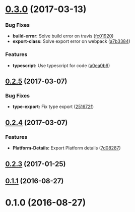 <a name="0.3.0"></a>
# [0.3.0](https://github.com/hypery2k/nativescript-appinfo/compare/v0.2.5...v0.3.0) (2017-03-13)


### Bug Fixes

* **build-error:** Solve build error on travis ([fc01920](https://github.com/hypery2k/nativescript-appinfo/commit/fc01920))
* **export-class:** Solve export error on webpack ([a7b3384](https://github.com/hypery2k/nativescript-appinfo/commit/a7b3384))


### Features

* **typescript:** Use typescript for code ([a0ea0b6](https://github.com/hypery2k/nativescript-appinfo/commit/a0ea0b6))



<a name="0.2.5"></a>
## [0.2.5](https://github.com/hypery2k/nativescript-appinfo/compare/v0.2.4...v0.2.5) (2017-03-07)


### Bug Fixes

* **type-export:** Fix type export ([251672f](https://github.com/hypery2k/nativescript-appinfo/commit/251672f))



<a name="0.2.4"></a>
## [0.2.4](https://github.com/hypery2k/nativescript-appinfo/compare/v0.2.3...v0.2.4) (2017-03-07)


### Features

* **Platform-Details:** Export Platform details ([7d08287](https://github.com/hypery2k/nativescript-appinfo/commit/7d08287))



<a name="0.2.3"></a>
## [0.2.3](https://github.com/hypery2k/nativescript-appinfo/compare/v0.1.1...v0.2.3) (2017-01-25)



<a name="0.1.1"></a>
## [0.1.1](https://github.com/hypery2k/nativescript-appinfo/compare/v0.1.0...v0.1.1) (2016-08-27)



<a name="0.1.0"></a>
# 0.1.0 (2016-08-27)



